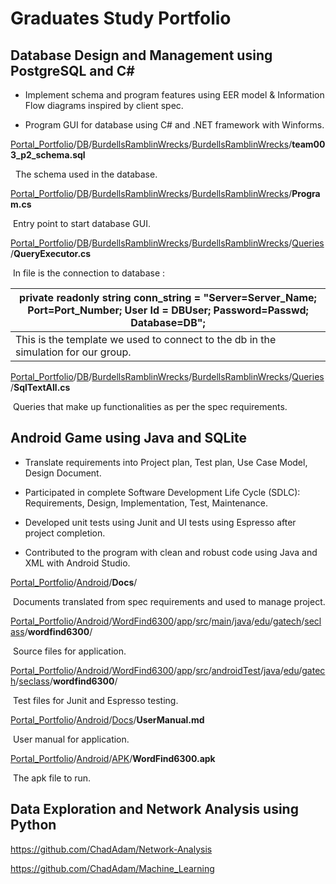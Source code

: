 # Graduates Study Portfolio

## Database Design and Management using PostgreSQL and C#       

- Implement schema and program features using EER model & Information Flow diagrams inspired by client spec. 

- Program GUI for database using C# and .NET framework with Winforms. 

 

[Portal_Portfolio](https://github.com/ChadAdam/Portal_Portfolio)/[DB](https://github.com/ChadAdam/Portal_Portfolio/tree/master/DB)/[BurdellsRamblinWrecks](https://github.com/ChadAdam/Portal_Portfolio/tree/master/DB/BurdellsRamblinWrecks)/[BurdellsRamblinWrecks](https://github.com/ChadAdam/Portal_Portfolio/tree/master/DB/BurdellsRamblinWrecks/BurdellsRamblinWrecks)/**team003_p2_schema.sql** 

​     ​  The schema used in the database.

[Portal_Portfolio](https://github.com/ChadAdam/Portal_Portfolio)/[DB](https://github.com/ChadAdam/Portal_Portfolio/tree/master/DB)/[BurdellsRamblinWrecks](https://github.com/ChadAdam/Portal_Portfolio/tree/master/DB/BurdellsRamblinWrecks)/[BurdellsRamblinWrecks](https://github.com/ChadAdam/Portal_Portfolio/tree/master/DB/BurdellsRamblinWrecks/BurdellsRamblinWrecks)/**Program.cs**      

​		Entry point to start database GUI.

[Portal_Portfolio](https://github.com/ChadAdam/Portal_Portfolio)/[DB](https://github.com/ChadAdam/Portal_Portfolio/tree/master/DB)/[BurdellsRamblinWrecks](https://github.com/ChadAdam/Portal_Portfolio/tree/master/DB/BurdellsRamblinWrecks)/[BurdellsRamblinWrecks](https://github.com/ChadAdam/Portal_Portfolio/tree/master/DB/BurdellsRamblinWrecks/BurdellsRamblinWrecks)/[Queries](https://github.com/ChadAdam/Portal_Portfolio/tree/master/DB/BurdellsRamblinWrecks/BurdellsRamblinWrecks/Queries)/**QueryExecutor.cs**          

​		In file is the connection to database :

| private readonly string conn_string = "Server=Server_Name; Port=Port_Number; User Id = DBUser; Password=Passwd; Database=DB"; |
| ------------------------------------------------------------ |
| This is the template we used to connect to the db in the simulation for our group. |

 [Portal_Portfolio](https://github.com/ChadAdam/Portal_Portfolio)/[DB](https://github.com/ChadAdam/Portal_Portfolio/tree/master/DB)/[BurdellsRamblinWrecks](https://github.com/ChadAdam/Portal_Portfolio/tree/master/DB/BurdellsRamblinWrecks)/[BurdellsRamblinWrecks](https://github.com/ChadAdam/Portal_Portfolio/tree/master/DB/BurdellsRamblinWrecks/BurdellsRamblinWrecks)/[Queries](https://github.com/ChadAdam/Portal_Portfolio/tree/master/DB/BurdellsRamblinWrecks/BurdellsRamblinWrecks/Queries)/**SqlTextAll.cs**      

​		Queries that make up functionalities as per the spec requirements. 



## Android Game using Java and SQLite                                                      

- Translate requirements into Project plan, Test plan, Use Case Model, Design Document.

- Participated in complete Software Development Life Cycle (SDLC): Requirements, Design, Implementation, Test, Maintenance.

- Developed unit tests using Junit and UI tests using Espresso after project completion.

- Contributed to the program with clean and robust code using Java and XML with Android Studio.

[Portal_Portfolio](https://github.com/ChadAdam/Portal_Portfolio)/[Android](https://github.com/ChadAdam/Portal_Portfolio/tree/master/Android)/**Docs**/

​		Documents translated from spec requirements and used to manage project. 

[Portal_Portfolio](https://github.com/ChadAdam/Portal_Portfolio)/[Android](https://github.com/ChadAdam/Portal_Portfolio/tree/master/Android)/[WordFind6300](https://github.com/ChadAdam/Portal_Portfolio/tree/master/Android/WordFind6300)/[app](https://github.com/ChadAdam/Portal_Portfolio/tree/master/Android/WordFind6300/app)/[src](https://github.com/ChadAdam/Portal_Portfolio/tree/master/Android/WordFind6300/app/src)/[main](https://github.com/ChadAdam/Portal_Portfolio/tree/master/Android/WordFind6300/app/src/main)/[java](https://github.com/ChadAdam/Portal_Portfolio/tree/master/Android/WordFind6300/app/src/main/java)/[edu](https://github.com/ChadAdam/Portal_Portfolio/tree/master/Android/WordFind6300/app/src/main/java/edu)/[gatech](https://github.com/ChadAdam/Portal_Portfolio/tree/master/Android/WordFind6300/app/src/main/java/edu/gatech)/[seclass](https://github.com/ChadAdam/Portal_Portfolio/tree/master/Android/WordFind6300/app/src/main/java/edu/gatech/seclass)/**wordfind6300**/

​		Source files for application.

[Portal_Portfolio](https://github.com/ChadAdam/Portal_Portfolio)/[Android](https://github.com/ChadAdam/Portal_Portfolio/tree/master/Android)/[WordFind6300](https://github.com/ChadAdam/Portal_Portfolio/tree/master/Android/WordFind6300)/[app](https://github.com/ChadAdam/Portal_Portfolio/tree/master/Android/WordFind6300/app)/[src](https://github.com/ChadAdam/Portal_Portfolio/tree/master/Android/WordFind6300/app/src)/[androidTest](https://github.com/ChadAdam/Portal_Portfolio/tree/master/Android/WordFind6300/app/src/androidTest)/[java](https://github.com/ChadAdam/Portal_Portfolio/tree/master/Android/WordFind6300/app/src/androidTest/java)/[edu](https://github.com/ChadAdam/Portal_Portfolio/tree/master/Android/WordFind6300/app/src/androidTest/java/edu)/[gatech](https://github.com/ChadAdam/Portal_Portfolio/tree/master/Android/WordFind6300/app/src/androidTest/java/edu/gatech)/[seclass](https://github.com/ChadAdam/Portal_Portfolio/tree/master/Android/WordFind6300/app/src/androidTest/java/edu/gatech/seclass)/**wordfind6300**/

​		Test files for Junit and Espresso testing.

[Portal_Portfolio](https://github.com/ChadAdam/Portal_Portfolio)/[Android](https://github.com/ChadAdam/Portal_Portfolio/tree/master/Android)/[Docs](https://github.com/ChadAdam/Portal_Portfolio/tree/master/Android/Docs)/**UserManual.md** 

​		User manual for application.                   

[Portal_Portfolio](https://github.com/ChadAdam/Portal_Portfolio)/[Android](https://github.com/ChadAdam/Portal_Portfolio/tree/master/Android)/[APK](https://github.com/ChadAdam/Portal_Portfolio/tree/master/Android/APK)/**WordFind6300.apk**      

​		The apk file to run. 



## **Data Exploration and Network Analysis** using Python

https://github.com/ChadAdam/Network-Analysis

https://github.com/ChadAdam/Machine_Learning
